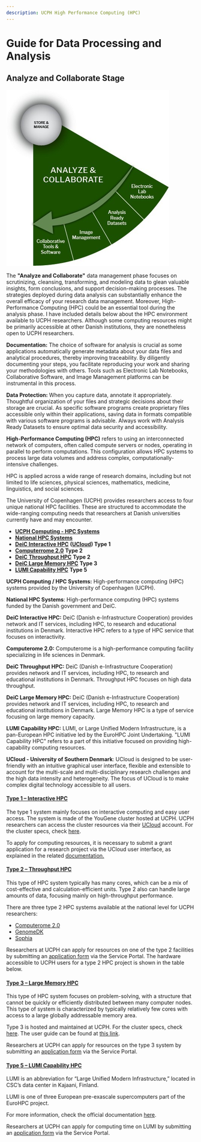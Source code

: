 ```yaml
---
description: UCPH High Performance Computing (HPC)
---
```


# Guide for Data Processing and Analysis

## **Analyze and Collaborate Stage**

<div data-full-width="true">

<img src="../../.gitbook/assets/0 (1).jpeg" alt="">

</div>

The **"Analyze and Collaborate"** data management phase focuses on scrutinizing, cleansing, transforming, and modeling data to glean valuable insights, form conclusions, and support decision-making processes. The strategies deployed during data analysis can substantially enhance the overall efficacy of your research data management. Moreover, High-Performance Computing (HPC) could be an essential tool during the analysis phase. I have included details below about the HPC environment available to UCPH researchers. Although some computing resources might be primarily accessible at other Danish institutions, they are nonetheless open to UCPH researchers.

**Documentation:** The choice of software for analysis is crucial as some applications automatically generate metadata about your data files and analytical procedures, thereby improving traceability. By diligently documenting your steps, you facilitate reproducing your work and sharing your methodologies with others. Tools such as Electronic Lab Notebooks, Collaborative Software, and Image Management platforms can be instrumental in this process.

**Data Protection:** When you capture data, annotate it appropriately. Thoughtful organization of your files and strategic decisions about their storage are crucial. As specific software programs create proprietary files accessible only within their applications, saving data in formats compatible with various software programs is advisable. Always work with Analysis Ready Datasets to ensure optimal data security and accessibility.

**High-Performance Computing (HPC)** refers to using an interconnected network of computers, often called compute servers or nodes, operating in parallel to perform computations. This configuration allows HPC systems to process large data volumes and address complex, computationally-intensive challenges.

HPC is applied across a wide range of research domains, including but not limited to life sciences, physical sciences, mathematics, medicine, linguistics, and social sciences.

The University of Copenhagen (UCPH) provides researchers access to four unique national HPC facilities. These are structured to accommodate the wide-ranging computing needs that researchers at Danish universities currently have and may encounter.

* [**UCPH Computing - HPC Systems**](https://kunet.ku.dk/work-areas/research/Research%20Infrastructure/research-it/upch-computing-hpc-systems/Pages/default.aspx)
* [**National HPC Systems**](https://kunet.ku.dk/work-areas/research/Research%20Infrastructure/research-it/national-hpc-systems/Pages/default.aspx)
* [**DeiC Interactive HPC**](https://interactivehpc.dk/) **(**[**UCloud**](https://docs.cloud.sdu.dk/)**)   Type 1**
* [**Computerrome 2.0**](https://kunet.ku.dk/work-areas/research/Research%20Infrastructure/research-it/computerome-2.0/Pages/default.aspx)                           **Type 2**
* [**DeiC Throughput HPC**](https://kunet.ku.dk/work-areas/research/Research%20Infrastructure/research-it/national-hpc-systems/Pages/default.aspx#collapseMSOZoneCell\_WebPartWPQ4)                    **Type 2**
* [**DeiC Large Memory HPC**](https://kunet.ku.dk/work-areas/research/Research%20Infrastructure/research-it/national-hpc-systems/Pages/default.aspx#collapseMSOZoneCell\_WebPartWPQ5)               **Type 3**
* [**LUMI Capability HPC**](https://kunet.ku.dk/work-areas/research/Research%20Infrastructure/research-it/national-hpc-systems/Pages/default.aspx#collapseMSOZoneCell\_WebPartWPQ6)                        **Type 5**

**UCPH Computing / HPC Systems:** High-performance computing (HPC) systems provided by the University of Copenhagen (UCPH).

**National HPC Systems**: High-performance computing (HPC) systems funded by the Danish government and DeiC.

**DeiC Interactive HPC:** DeiC (Danish e-Infrastructure Cooperation) provides network and IT services, including HPC, to research and educational institutions in Denmark. Interactive HPC refers to a type of HPC service that focuses on interactivity.

**Computerome 2.0:** Computerome is a high-performance computing facility specializing in life sciences in Denmark.

**DeiC Throughput HPC:** DeiC (Danish e-Infrastructure Cooperation) provides network and IT services, including HPC, to research and educational institutions in Denmark. Throughput HPC focuses on high data throughput.

**DeiC Large Memory HPC:** DeiC (Danish e-Infrastructure Cooperation) provides network and IT services, including HPC, to research and educational institutions in Denmark. Large Memory HPC is a type of service focusing on large memory capacity.

**LUMI Capability HPC:** LUMI, or Large Unified Modern Infrastructure, is a pan-European HPC initiative led by the EuroHPC Joint Undertaking. "LUMI Capability HPC" refers to a part of this initiative focused on providing high-capability computing resources.

**UCloud - University of Southern Denmark**: UCloud is designed to be user-friendly with an intuitive graphical user interface, flexible and extensible to account for the multi-scale and multi-disciplinary research challenges and the high data intensity and heterogeneity. The focus of UCloud is to make complex digital technology accessible to all users.

#### [**Type 1 – Interactive HPC**](https://interactivehpc.dk/) <a href="#_dpillntg5rxw" id="_dpillntg5rxw"></a>

The type 1 system mainly focuses on interactive computing and easy user access. The system is made of the YouGene cluster hosted at UCPH. UCPH researchers can access the cluster resources via their [UCloud](https://escience.sdu.dk/index.php/ucloud/) account. For the cluster specs, check [here](https://escience.sdu.dk/?page\_id=5711).

To apply for computing resources, it is necessary to submit a grant application for a research project via the UCloud user interface, as explained in the related [documentation.](https://docs.cloud.sdu.dk/guide/resources-grant.html)

#### [**Type 2 – Throughput HPC**](https://kunet.ku.dk/work-areas/research/Research%20Infrastructure/research-it/national-hpc-systems/Pages/default.aspx#collapseMSOZoneCell\_WebPartWPQ4) <a href="#_89urd6kuw27r" id="_89urd6kuw27r"></a>

This type of HPC system typically has many cores, which can be a mix of cost-effective and calculation-efficient units. Type 2 also can handle large amounts of data, focusing mainly on high-throughput performance.

There are three type 2 HPC systems available at the national level for UCPH researchers:

* [Computerome 2.0](https://kunet.ku.dk/work-areas/research/Research%20Infrastructure/research-it/computerome-2.0/Pages/default.aspx)
* [GenomeDK](https://genome.au.dk/)
* [Sophia](https://dtu-sophia.github.io/docs/)

Researchers at UCPH can apply for resources on one of the type 2 facilities by submitting an [application form](https://serviceportal.ku.dk/CherwellPortal/IT?\_=1eba5bca\&Locale=en-UK#0) via the Service Portal. The hardware accessible to UCPH users for a type 2 HPC project is shown in the table below.

#### [**Type 3 – Large Memory HPC**](https://kunet.ku.dk/work-areas/research/Research%20Infrastructure/research-it/national-hpc-systems/Pages/default.aspx#collapseMSOZoneCell\_WebPartWPQ5) <a href="#_tj0jugvnjmwu" id="_tj0jugvnjmwu"></a>

This type of HPC system focuses on problem-solving, with a structure that cannot be quickly or efficiently distributed between many computer nodes. This type of system is characterized by typically relatively few cores with access to a large globally addressable memory area.

Type 3 is hosted and maintained at UCPH. For the cluster specs, check [here](https://escience.sdu.dk/index.php/type-3-large-memory-hpc/). The user guide can be found at [this link](https://docs.hpc-type3.sdu.dk/).

Researchers at UCPH can apply for resources on the type 3 system by submitting an [application form](https://serviceportal.ku.dk/CherwellPortal/IT?\_=1eba5bca\&Locale=en-UK#0) via the Service Portal.

#### [**Type 5 – LUMI Capability HPC**](https://kunet.ku.dk/work-areas/research/Research%20Infrastructure/research-it/national-hpc-systems/Pages/default.aspx#collapseMSOZoneCell\_WebPartWPQ6) <a href="#_rtbjcgipf8ch" id="_rtbjcgipf8ch"></a>

LUMI is an abbreviation for “Large Unified Modern Infrastructure,” located in CSC’s data center in Kajaani, Finland.

LUMI is one of three European pre-exascale supercomputers part of the EuroHPC project.

For more information, check the official documentation [here](https://docs.lumi-supercomputer.eu/).

Researchers at UCPH can apply for computing time on LUMI by submitting an [application form](https://serviceportal.ku.dk/CherwellPortal/IT?\_=1eba5bca\&Locale=en-UK#0) via the Service Portal.

